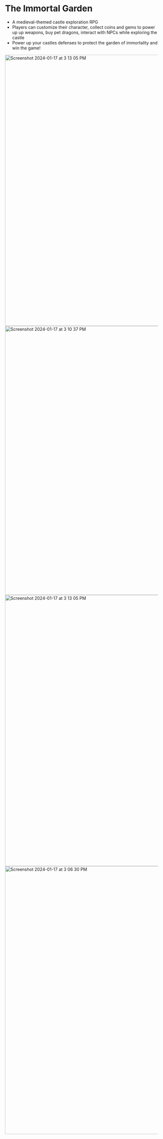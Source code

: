 # The Immortal Garden

- A medieval-themed castle exploration RPG
- Players can customize their character, collect coins and gems to power up up weapons, buy pet dragons, interact with NPCs while exploring the castle
- Power up your castles defenses to protect the garden of immortality and win the game!

<img width="889" alt="Screenshot 2024-01-17 at 3 13 05 PM" src="https://github.com/mhoffm32/TowerDefense-RPG/assets/113637769/161d487e-a34b-4c98-81df-bf3ad6ee0546">

<img width="882" alt="Screenshot 2024-01-17 at 3 10 37 PM" src="https://github.com/mhoffm32/TowerDefense-RPG/assets/113637769/232230c9-f1e8-4d9c-a69c-261ad11575cf">

<img width="889" alt="Screenshot 2024-01-17 at 3 13 05 PM" src="https://github.com/mhoffm32/TowerDefense-RPG/assets/113637769/161d487e-a34b-4c98-81df-bf3ad6ee0546">


<img width="879" alt="Screenshot 2024-01-17 at 3 06 30 PM" src="https://github.com/mhoffm32/TowerDefense-RPG/assets/113637769/f8a40e79-bce6-46c6-a23e-19dfdc3acfa6">


